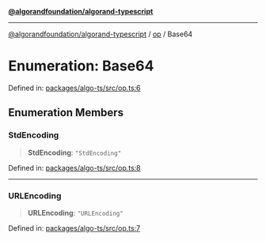[**@algorandfoundation/algorand-typescript**](../../../README.md)

***

[@algorandfoundation/algorand-typescript](../../../README.md) / [op](../README.md) / Base64

# Enumeration: Base64

Defined in: [packages/algo-ts/src/op.ts:6](https://github.com/algorandfoundation/puya-ts/blob/5bdb536fcbeffa6fe079b274d09cae785c8fb7b7/packages/algo-ts/src/op.ts#L6)

## Enumeration Members

### StdEncoding

> **StdEncoding**: `"StdEncoding"`

Defined in: [packages/algo-ts/src/op.ts:8](https://github.com/algorandfoundation/puya-ts/blob/5bdb536fcbeffa6fe079b274d09cae785c8fb7b7/packages/algo-ts/src/op.ts#L8)

***

### URLEncoding

> **URLEncoding**: `"URLEncoding"`

Defined in: [packages/algo-ts/src/op.ts:7](https://github.com/algorandfoundation/puya-ts/blob/5bdb536fcbeffa6fe079b274d09cae785c8fb7b7/packages/algo-ts/src/op.ts#L7)
